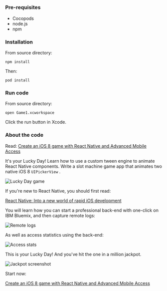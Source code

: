 ##

### Pre-requisites

* Cocopods
* node.js 
* npm

### Installation

From source directory:

~~~
npm install
~~~

Then:

~~~
pod install
~~~

### Run code

From source directory:

~~~
open Game1.xcworkspace
~~~

Click the run button in Xcode.

### About the code

Read: [Create an iOS 8 game with React Native and Advanced Mobile Access](https://www.ibm.com/developerworks/library/mo-bluemix-react-native-and-advanced-mobile-access/)

It's your Lucky Day!  Learn how to use a custom tween engine to animate React Native components. Write a slot machine game app that animates two native iOS 8 `UIPickerView` .

![Lucky Day game](https://www.ibm.com/developerworks/library/mo-bluemix-react-native-and-advanced-mobile-access/Figure1.png)

If you're new to React Native, you should first read:

[React Native: Into a new world of rapid iOS development](http://www.ibm.com/developerworks/mobile/library/mo-bluemix-react-native-ios8/index.html)

You will learn how you can start a professional back-end with one-click on IBM Bluemix, and then capture remote logs:

![Remote logs](https://www.ibm.com/developerworks/library/mo-bluemix-react-native-and-advanced-mobile-access/DeviceLogs.png)

As well as access statistics using the back-end:

![Access stats](https://www.ibm.com/developerworks/library/mo-bluemix-react-native-and-advanced-mobile-access/DeviceAccessStats.png)

This is your Lucky Day!  And you've hit the one in a million jackpot.

![Jackpot screenshot](https://www.ibm.com/developerworks/library/mo-bluemix-react-native-and-advanced-mobile-access/Figure2.png)

Start now:

[Create an iOS 8 game with React Native and Advanced Mobile Access](https://www.ibm.com/developerworks/library/mo-bluemix-react-native-and-advanced-mobile-access/)

